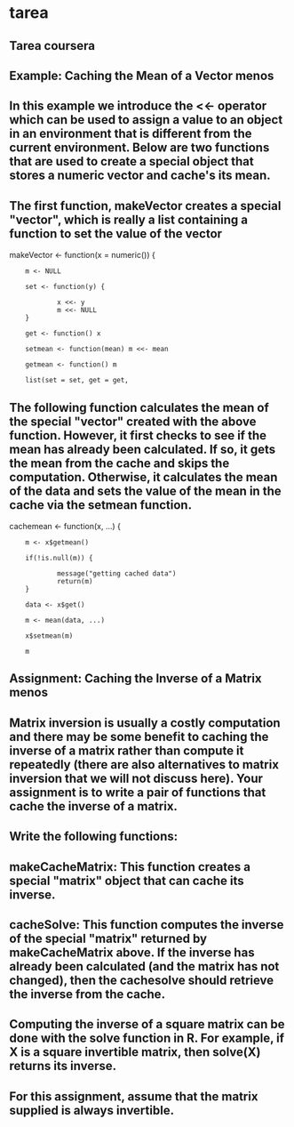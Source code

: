 # tarea
## Tarea coursera
## Example: Caching the Mean of a Vector menos 
## In this example we introduce the <<- operator which can be used to assign a value to an object in an environment that is different from the current environment. Below are two functions that are used to create a special object that stores a numeric vector and cache's its mean.

## The first function, makeVector creates a special "vector", which is really a list containing a function to set the value of the vector


makeVector <- function(x = numeric()) {

        m <- NULL
        
        set <- function(y) {
        
                x <<- y
                m <<- NULL
        }
        
        get <- function() x
        
        setmean <- function(mean) m <<- mean
        
        getmean <- function() m
        
        list(set = set, get = get,
        

## The following function calculates the mean of the special "vector" created with the above function. However, it first checks to see if the mean has already been calculated. If so, it gets the mean from the cache and skips the computation. Otherwise, it calculates the mean of the data and sets the value of the mean in the cache via the setmean function.

cachemean <- function(x, ...) {

        m <- x$getmean()
        
        if(!is.null(m)) {
        
                message("getting cached data")
                return(m)
        }
        
        data <- x$get()
        
        m <- mean(data, ...)
        
        x$setmean(m)
        
        m

## Assignment: Caching the Inverse of a Matrix menos 
## Matrix inversion is usually a costly computation and there may be some benefit to caching the inverse of a matrix rather than compute it repeatedly (there are also alternatives to matrix inversion that we will not discuss here). Your assignment is to write a pair of functions that cache the inverse of a matrix.

## Write the following functions:

## makeCacheMatrix: This function creates a special "matrix" object that can cache its inverse.

## cacheSolve: This function computes the inverse of the special "matrix" returned by makeCacheMatrix above. If the inverse has already been calculated (and the matrix has not changed), then the cachesolve should retrieve the inverse from the cache.

## Computing the inverse of a square matrix can be done with the solve function in R. For example, if X is a square invertible matrix, then solve(X) returns its inverse.

## For this assignment, assume that the matrix supplied is always invertible.


